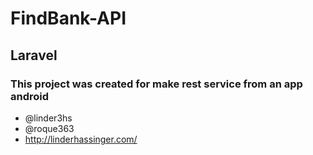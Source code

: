 # FindBank-API
## Laravel
### This project was created for make rest service from an app android 
- @linder3hs
- @roque363
- http://linderhassinger.com/


